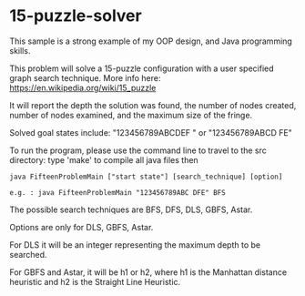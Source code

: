 # 15-puzzle-solver

This sample is a strong example of my OOP design, and Java programming skills.

This problem will solve a 15-puzzle configuration with a user specified
graph search technique. More info here: https://en.wikipedia.org/wiki/15_puzzle

It will report the depth the solution was found,
the number of nodes created, number of nodes examined, and the maximum
size of the fringe.

Solved goal states include: "123456789ABCDEF " or "123456789ABCD FE"

To run the program, please use the command line to travel to the src directory:
	type 'make' to compile all java files then

	java FifteenProblemMain ["start state"] [search_technique] [option]

	e.g. : java FifteenProblemMain "123456789ABC DFE" BFS

The possible search techniques are BFS, DFS, DLS, GBFS, Astar.
	
Options are only for DLS, GBFS, Astar. 

For DLS it will be an integer representing the maximum depth to be searched. 

For GBFS and Astar, it will be h1 or h2, where h1 is the Manhattan distance 
heuristic and h2 is the Straight Line Heuristic.
